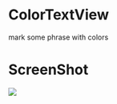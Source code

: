 # ColorTextView
mark some phrase with colors

# ScreenShot
![](https://github.com/zhonghanwen/ColorTextView/blob/master/img/wx_20161013205939.png)
